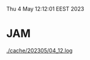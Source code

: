 Thu  4 May 12:12:01 EEST 2023
# JAM
<a href='./cache/202305/04_12.log'>./cache/202305/04_12.log</a>
